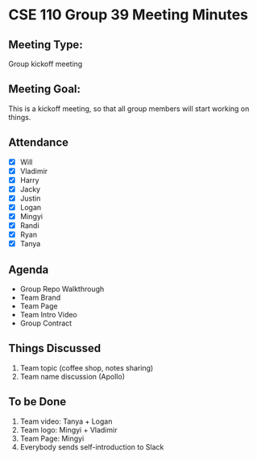# CSE 110 Group 39 Meeting Minutes
## Meeting Type:
Group kickoff meeting

## Meeting Goal:
This is a kickoff meeting, so that all group members will start working on things.

## Attendance
- [x] Will
- [x] Vladimir
- [x] Harry
- [x] Jacky
- [x] Justin
- [x] Logan
- [x] Mingyi
- [x] Randi
- [x] Ryan
- [x] Tanya

## Agenda
- Group Repo Walkthrough
- Team Brand
- Team Page
- Team Intro Video
- Group Contract

## Things Discussed
1. Team topic (coffee shop, notes sharing)
2. Team name discussion (Apollo)

## To be Done
1. Team video: Tanya + Logan
2. Team logo: Mingyi + Vladimir
3. Team Page: Mingyi
4. Everybody sends self-introduction to Slack